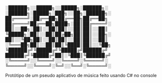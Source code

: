 ░██████╗░░█████╗░░█████╗░██████╗░  ░██████╗░█████╗░███╗░░██╗░██████╗░
██╔════╝░██╔══██╗██╔══██╗██╔══██╗  ██╔════╝██╔══██╗████╗░██║██╔════╝░
██║░░██╗░██║░░██║██║░░██║██║░░██║  ╚█████╗░██║░░██║██╔██╗██║██║░░██╗░
██║░░╚██╗██║░░██║██║░░██║██║░░██║  ░╚═══██╗██║░░██║██║╚████║██║░░╚██╗
╚██████╔╝╚█████╔╝╚█████╔╝██████╔╝  ██████╔╝╚█████╔╝██║░╚███║╚██████╔╝
░╚═════╝░░╚════╝░░╚════╝░╚═════╝░  ╚═════╝░░╚════╝░╚═╝░░╚══╝░╚═════╝░

Protótipo de um pseudo aplicativo de música feito usando C# no console
